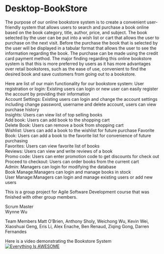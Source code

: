 # Desktop-BookStore

The purpose of our online bookstore system is to create a convenient user-friendly system that allows users to search and purchase a book online based on the book category, title, author, price, and subject. The book selected by the user can be put into a wish list or cart that allows the user to purchase on the next visit. Before the purchase the book that is selected by the user will be displayed in a tabular format that allows the user to see the information regarding the book. The purchase can be made using the credit card payment method. The major finding regarding this online bookstore system is that this is more preferred by users as it has more advantages over retail bookstores, such as the ease of use, convenient to find the desired book and save customers from going out to a bookstore.


Here are list of our main functionality for our bookstore system: 
User registration or login: Existing users can login or new user can easily register the account by providing their information                       
Account Settings: Existing users can login and change the account settings including change password, username and delete account, users can view purchase history                
Insights: Users can view list of top selling books            
Add book: Users can add book to the shopping cart                   
Delete Book: Users can remove a book from shopping cart                   
Wishlist:  Users can add a book to the wishlist for future purchase 
Favorite Book: Users can add a book to the favorite list for convenience of future purchasing                         
Favorites: Users can view favorite list of books                      
Reviews: Users can view and write reviews of a book                             
Promo code: Users can enter promotion code to get discounts for check out                     
Proceed to checkout: Users can order books from the current cart                          
Admin: Managers can login for modifying the database                                
Book Manage:Managers can login and manage books in stock                                            
User Manage:Managers can login and manage existing users or add new users                       

This is a group project for Agile Software Development course that was finished with other group members.            

Scrum Master         
Wynne Wu                   

Team Members
Matt O’Brien, Anthony Sholy, Weichong Wu, Kevin Wei, Xiaoshuai Geng, Eris Li, Alex Enache, Ben Renaud, Ziqing Gong, Darren Fernandes

Here is a video demonstrating the Bookstore System        
[![Everything Is AWESOME](https://imgur.com/B49zNxo.png)](https://www.youtube.com/watch?v=-dGXkLvUpZQ "Everything Is AWESOME")

